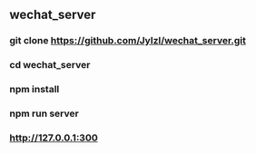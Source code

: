 ## wechat_server

### git clone https://github.com/Jylzl/wechat_server.git

### cd wechat_server

###  npm  install
###  npm run server
###  http://127.0.0.1:300